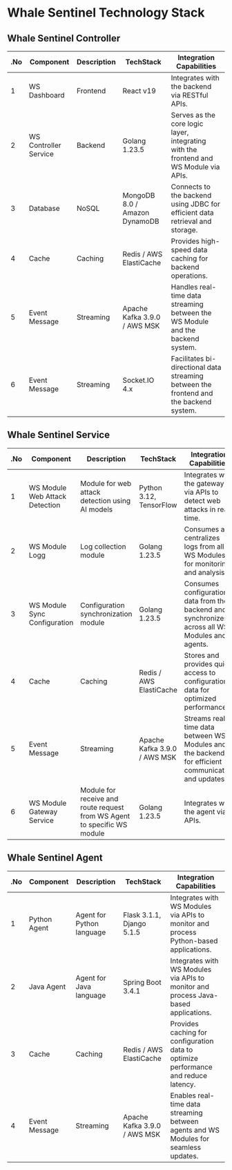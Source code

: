 # Whale Sentinel Technology Stack

## Whale Sentinel Controller

| .No | Component               | Description      | TechStack                              | Integration Capabilities                                                                |
|-----|-------------------------|------------------|----------------------------------------|-----------------------------------------------------------------------------------------|
| 1   | WS Dashboard            | Frontend         | React v19                              | Integrates with the backend via RESTful APIs.                                           |
| 2   | WS Controller Service   | Backend          | Golang 1.23.5                          | Serves as the core logic layer, integrating with the frontend and WS Module via APIs.   |
| 3   | Database                | NoSQL            | MongoDB 8.0 / Amazon DynamoDB          | Connects to the backend using JDBC for efficient data retrieval and storage.            |
| 4   | Cache                   | Caching          | Redis / AWS ElastiCache                | Provides high-speed data caching for backend operations.                                |
| 5   | Event Message           | Streaming        | Apache Kafka 3.9.0 / AWS MSK           | Handles real-time data streaming between the WS Module and the backend system.          |
| 6   | Event Message           | Streaming        | Socket.IO 4.x                          | Facilitates bi-directional data streaming between the frontend and the backend system.  |


## Whale Sentinel Service 

| .No | Component                       | Description             | TechStack                | Integration Capabilities                                                                            |
|-----|---------------------------------|-------------------------|--------------------------|----------------------------------------------------------------------------------------------------|
| 1   | WS Module Web Attack Detection  | Module for web attack detection using AI models | Python 3.12, TensorFlow   | Integrates with the gateway via APIs to detect web attacks in real-time.                             |
| 2   | WS Module Logg                  | Log collection module   | Golang 1.23.5            | Consumes and centralizes logs from all WS Modules for monitoring and analysis.                     |
| 3   | WS Module Sync Configuration    | Configuration synchronization module | Golang 1.23.5            | Consumes configuration data from the backend and synchronizes it across all WS Modules and agents. |
| 4   | Cache                           | Caching                 | Redis / AWS ElastiCache  | Stores and provides quick access to configuration data for optimized performance.                  |
| 5   | Event Message                   | Streaming               | Apache Kafka 3.9.0 / AWS MSK | Streams real-time data between WS Modules and the backend for efficient communication and updates. |
| 6   | WS Module Gateway Service       | Module for receive and route request from WS Agent to specific WS module | Golang 1.23.5 | Integrates with the agent via APIs. |


## Whale Sentinel Agent 

| .No | Component               | Description                  | TechStack                              | Integration Capabilities                                                                |
|-----|-------------------------|------------------------------|----------------------------------------|-----------------------------------------------------------------------------------------|
| 1   | Python Agent            | Agent for Python language    | Flask 3.1.1, Django 5.1.5             | Integrates with WS Modules via APIs to monitor and process Python-based applications.   |
| 2   | Java Agent              | Agent for Java language      | Spring Boot 3.4.1                      | Integrates with WS Modules via APIs to monitor and process Java-based applications.     |
| 3   | Cache                   | Caching                      | Redis / AWS ElastiCache                | Provides caching for configuration data to optimize performance and reduce latency.     |
| 4   | Event Message           | Streaming                    | Apache Kafka 3.9.0 / AWS MSK           | Enables real-time data streaming between agents and WS Modules for seamless updates.    |

